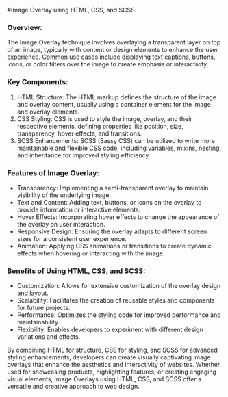 #Image Overlay using HTML, CSS, and SCSS

### Overview:
The Image Overlay technique involves overlaying a transparent layer on top of an image, typically with content or design elements to enhance the user experience. Common use cases include displaying text captions, buttons, icons, or color filters over the image to create emphasis or interactivity.

### Key Components:
1. HTML Structure: The HTML markup defines the structure of the image and overlay content, usually using a container element for the image and overlay elements.
2. CSS Styling: CSS is used to style the image, overlay, and their respective elements, defining properties like position, size, transparency, hover effects, and transitions.
3. SCSS Enhancements: SCSS (Sassy CSS) can be utilized to write more maintainable and flexible CSS code, including variables, mixins, nesting, and inheritance for improved styling efficiency.

### Features of Image Overlay:
- Transparency: Implementing a semi-transparent overlay to maintain visibility of the underlying image.
- Text and Content: Adding text, buttons, or icons on the overlay to provide information or interactive elements.
- Hover Effects: Incorporating hover effects to change the appearance of the overlay on user interaction.
- Responsive Design: Ensuring the overlay adapts to different screen sizes for a consistent user experience.
- Animation: Applying CSS animations or transitions to create dynamic effects when hovering or interacting with the image.

### Benefits of Using HTML, CSS, and SCSS:
- Customization: Allows for extensive customization of the overlay design and layout.
- Scalability: Facilitates the creation of reusable styles and components for future projects.
- Performance: Optimizes the styling code for improved performance and maintainability.
- Flexibility: Enables developers to experiment with different design variations and effects.

By combining HTML for structure, CSS for styling, and SCSS for advanced styling enhancements, developers can create visually captivating image overlays that enhance the aesthetics and interactivity of websites. Whether used for showcasing products, highlighting features, or creating engaging visual elements, Image Overlays using HTML, CSS, and SCSS offer a versatile and creative approach to web design.